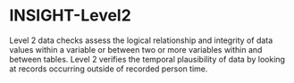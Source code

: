 # INSIGHT-Level2
Level 2 data checks assess the logical relationship and integrity of data values within a variable or between two or more variables within and between tables. Level 2 verifies the temporal plausibility of data by looking at records occurring outside of recorded person time. 
